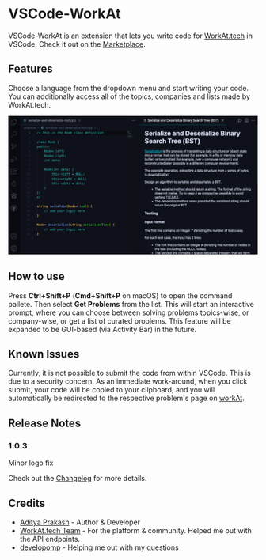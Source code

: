 # VSCode-WorkAt

VSCode-WorkAt is an extension that lets you write code for [WorkAt.tech](https://workat.tech) in VSCode. Check it out on the [Marketplace](https://marketplace.visualstudio.com/items?itemName=AdityaPrakash.vscode-workat).

## Features

Choose a language from the dropdown menu and start writing your code. You can additionally access all of the topics, companies and lists made by WorkAt.tech.

<img src="res/problem.png" alt="problem" style="width:600px;"/>

## How to use

Press **Ctrl+Shift+P** (**Cmd+Shift+P** on macOS) to open the command pallete. Then select **Get Problems** from the list. This will start an interactive prompt, where you can choose between solving problems topics-wise, or company-wise, or get a list of curated problems. This feature will be expanded to be GUI-based (via Activity Bar) in the future.

## Known Issues

Currently, it is not possible to submit the code from within VSCode. This is due to a security concern. As an immediate work-around, when you click submit, your code will be copied to your clipboard, and you will automatically be redirected to the respective problem's page on [workAt](https://workat.tech).

## Release Notes

### 1.0.3

Minor logo fix

Check out the [Changelog](CHANGELOG.md) for more details.

## Credits

- [Aditya Prakash](https://adityaprakash.tech) - Author & Developer
- [WorkAt.tech Team](https://workat.tech) - For the platform & community. Helped me out with the API endpoints.
- [developomp](https://github.com/developomp) - Helping me out with my questions